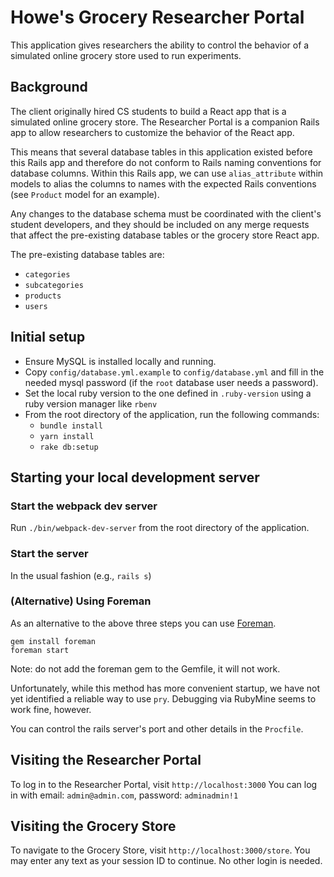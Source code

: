 # Howe's Grocery Researcher Portal

This application gives researchers the ability to control the behavior of a
simulated online grocery store used to run experiments.


## Background

The client originally hired CS students to build a React app that is a simulated
online grocery store. The Researcher Portal is a companion Rails app to allow
researchers to customize the behavior of the React app.

This means that several database tables in this application existed before this
Rails app and therefore do not conform to Rails naming conventions for database
columns. Within this Rails app, we can use `alias_attribute` within models to
alias the columns to names with the expected Rails conventions (see `Product`
model for an example).

Any changes to the database schema must be coordinated with the
client's student developers, and they should be included on any merge requests
that affect the pre-existing database tables or the grocery store React app.

The pre-existing database tables are:

* `categories`
* `subcategories`
* `products`
* `users`

## Initial setup

* Ensure MySQL is installed locally and running.
* Copy `config/database.yml.example` to `config/database.yml` and fill in the
  needed mysql password (if the `root` database user needs a password).
* Set the local ruby version to the one defined in `.ruby-version` using a ruby version manager like `rbenv`
* From the root directory of the application, run the following commands:
  * `bundle install`
  * `yarn install`
  * `rake db:setup`

## Starting your local development server

### Start the webpack dev server

Run `./bin/webpack-dev-server` from the root directory of the application.

### Start the server

In the usual fashion (e.g., `rails s`)

### (Alternative) Using Foreman

As an alternative to the above three steps you can use
[Foreman](http://ddollar.github.io/foreman/).

```
gem install foreman
foreman start
```

Note: do not add the foreman gem to the Gemfile, it will not work.

Unfortunately, while this method has more convenient startup, we have not yet
identified a reliable way to use `pry`. Debugging via RubyMine seems to work
fine, however.

You can control the rails server's port and other details in the `Procfile`.


## Visiting the Researcher Portal

To log in to the Researcher Portal, visit `http://localhost:3000`
You can log in with email: `admin@admin.com`, password: `adminadmin!1`


## Visiting the Grocery Store

To navigate to the Grocery Store, visit `http://localhost:3000/store`. You may
enter any text as your session ID to continue.  No other login is needed.
